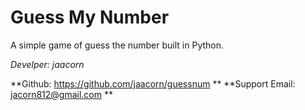 # Guess My Number

A simple game of guess the number built in Python.

*Develper: jaacorn*

**Github: https://github.com/jaacorn/guessnum **
**Support Email: jacorn812@gmail.com **
